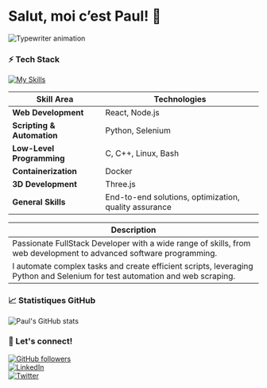 # Salut, moi c’est Paul! 👋

![Typewriter animation](https://readme-typing-svg.demolab.com?font=Fira+Code&size=26&duration=4000&pause=1000&color=00FFAA&center=true&vCenter=true&width=600&height=50&lines=FullStack+Developer;Student+at+42;Coding+my+way+to+the+top!)



### ⚡️ Tech Stack

[![My Skills](https://skillicons.dev/icons?i=docker,c,cpp,linux,bash,react,threejs,nodejs,django,python,selenium)](https://skillicons.dev)

| **Skill Area**                | **Technologies**                                               |
|-------------------------------|--------------------------------------------------------------|
| **Web Development**           | React, Node.js                                             |
| **Scripting & Automation**    | Python, Selenium                                             |
| **Low-Level Programming**     | C, C++, Linux, Bash                                         |
| **Containerization**          | Docker                                                       |
| **3D Development**            | Three.js                                                    |
| **General Skills**            | End-to-end solutions, optimization, quality assurance       |

| **Description**                                                                                                           |
|---------------------------------------------------------------------------------------------------------------------------|
| Passionate FullStack Developer with a wide range of skills, from web development to advanced software programming.       |
| I automate complex tasks and create efficient scripts, leveraging Python and Selenium for test automation and web scraping. |

### 📈 Statistiques GitHub

![Paul's GitHub stats](https://github-readme-stats.vercel.app/api?username=PaulSchemith&show_icons=true&theme=radical)


### 🚀 Let's connect!

[![GitHub followers](https://img.shields.io/github/followers/PaulSchemith?style=social)](https://github.com/PaulSchemith)  
[![LinkedIn](https://img.shields.io/badge/LinkedIn-0077B5?style=social&logo=linkedin&logoColor=white)](https://linkedin.com/in/tonprofil)  
[![Twitter](https://img.shields.io/badge/Twitter-1DA1F2?style=social&logo=twitter&logoColor=white)](https://twitter.com/tonpseudo)
